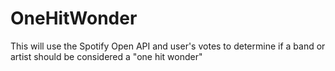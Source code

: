 # OneHitWonder
This will use the Spotify Open API and user's votes to determine if a band or artist should be considered a "one hit wonder"
